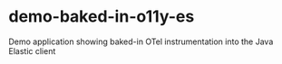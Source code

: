# demo-baked-in-o11y-es
Demo application showing baked-in OTel instrumentation into the Java Elastic client
